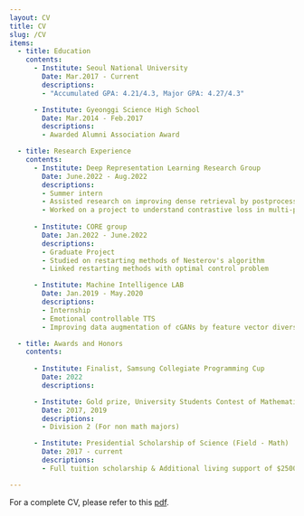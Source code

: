 ```yaml
---
layout: CV
title: CV
slug: /CV
items:
  - title: Education
    contents: 
      - Institute: Seoul National University
        Date: Mar.2017 - Current
        descriptions:
        - "Accumulated GPA: 4.21/4.3, Major GPA: 4.27/4.3"

      - Institute: Gyeonggi Science High School
        Date: Mar.2014 - Feb.2017
        descriptions: 
        - Awarded Alumni Association Award

  - title: Research Experience
    contents: 
      - Institute: Deep Representation Learning Research Group
        Date: June.2022 - Aug.2022
        descriptions:
        - Summer intern
        - Assisted research on improving dense retrieval by postprocessing the representations
        - Worked on a project to understand contrastive loss in multi-positive setting
        
      - Institute: CORE group
        Date: Jan.2022 - June.2022
        descriptions:
        - Graduate Project
        - Studied on restarting methods of Nesterov's algorithm
        - Linked restarting methods with optimal control problem

      - Institute: Machine Intelligence LAB
        Date: Jan.2019 - May.2020
        descriptions:
        - Internship
        - Emotional controllable TTS
        - Improving data augmentation of cGANs by feature vector diversification

  - title: Awards and Honors
    contents:
      
      - Institute: Finalist, Samsung Collegiate Programming Cup
        Date: 2022
        descriptions: 

      - Institute: Gold prize, University Students Contest of Mathematics
        Date: 2017, 2019
        descriptions:
        - Division 2 (For non math majors)

      - Institute: Presidential Scholarship of Science (Field - Math)
        Date: 2017 - current
        descriptions:
        - Full tuition scholarship & Additional living support of $2500 each semester awarded by the president of Korea

---
```


For a complete CV, please refer to this <a href = "file://///localhost/CV_Sungyoon Kim_221112.pdf">pdf</a>.
<br />

